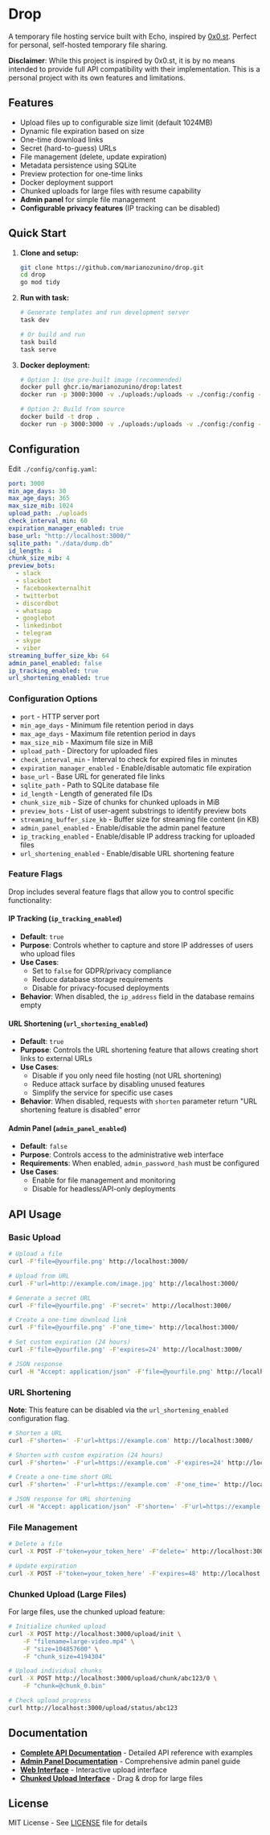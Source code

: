 # Drop

A temporary file hosting service built with Echo, inspired by [0x0.st](https://0x0.st/). Perfect for personal, self-hosted temporary file sharing.

**Disclaimer**: While this project is inspired by 0x0.st, it is by no means intended to provide full API compatibility with their implementation. This is a personal project with its own features and limitations.

## Features

- Upload files up to configurable size limit (default 1024MB)
- Dynamic file expiration based on size
- One-time download links
- Secret (hard-to-guess) URLs
- File management (delete, update expiration)
- Metadata persistence using SQLite
- Preview protection for one-time links
- Docker deployment support
- Chunked uploads for large files with resume capability
- **Admin panel** for simple file management
- **Configurable privacy features** (IP tracking can be disabled)

## Quick Start

1. **Clone and setup:**
   ```bash
   git clone https://github.com/marianozunino/drop.git
   cd drop
   go mod tidy
   ```

2. **Run with task:**
   ```bash
   # Generate templates and run development server
   task dev
   
   # Or build and run
   task build
   task serve
   ```

3. **Docker deployment:**
   ```bash
   # Option 1: Use pre-built image (recommended)
   docker pull ghcr.io/marianozunino/drop:latest
   docker run -p 3000:3000 -v ./uploads:/uploads -v ./config:/config -v ./data:/data ghcr.io/marianozunino/drop:latest
   
   # Option 2: Build from source
   docker build -t drop .
   docker run -p 3000:3000 -v ./uploads:/uploads -v ./config:/config -v ./data:/data drop
   ```

## Configuration

Edit `./config/config.yaml`:

```yaml
port: 3000
min_age_days: 30
max_age_days: 365
max_size_mib: 1024
upload_path: ./uploads
check_interval_min: 60
expiration_manager_enabled: true
base_url: "http://localhost:3000/"
sqlite_path: "./data/dump.db"
id_length: 4
chunk_size_mib: 4
preview_bots:
  - slack
  - slackbot
  - facebookexternalhit
  - twitterbot
  - discordbot
  - whatsapp
  - googlebot
  - linkedinbot
  - telegram
  - skype
  - viber
streaming_buffer_size_kb: 64
admin_panel_enabled: false
ip_tracking_enabled: true
url_shortening_enabled: true
```

### Configuration Options

- `port` - HTTP server port
- `min_age_days` - Minimum file retention period in days
- `max_age_days` - Maximum file retention period in days
- `max_size_mib` - Maximum file size in MiB
- `upload_path` - Directory for uploaded files
- `check_interval_min` - Interval to check for expired files in minutes
- `expiration_manager_enabled` - Enable/disable automatic file expiration
- `base_url` - Base URL for generated file links
- `sqlite_path` - Path to SQLite database file
- `id_length` - Length of generated file IDs
- `chunk_size_mib` - Size of chunks for chunked uploads in MiB
- `preview_bots` - List of user-agent substrings to identify preview bots
- `streaming_buffer_size_kb` - Buffer size for streaming file content (in KB)
- `admin_panel_enabled` - Enable/disable the admin panel feature
- `ip_tracking_enabled` - Enable/disable IP address tracking for uploaded files
- `url_shortening_enabled` - Enable/disable URL shortening feature

### Feature Flags

Drop includes several feature flags that allow you to control specific functionality:

#### IP Tracking (`ip_tracking_enabled`)
- **Default**: `true`
- **Purpose**: Controls whether to capture and store IP addresses of users who upload files
- **Use Cases**:
  - Set to `false` for GDPR/privacy compliance
  - Reduce database storage requirements
  - Disable for privacy-focused deployments
- **Behavior**: When disabled, the `ip_address` field in the database remains empty

#### URL Shortening (`url_shortening_enabled`)
- **Default**: `true`
- **Purpose**: Controls the URL shortening feature that allows creating short links to external URLs
- **Use Cases**:
  - Disable if you only need file hosting (not URL shortening)
  - Reduce attack surface by disabling unused features
  - Simplify the service for specific use cases
- **Behavior**: When disabled, requests with `shorten` parameter return "URL shortening feature is disabled" error

#### Admin Panel (`admin_panel_enabled`)
- **Default**: `false`
- **Purpose**: Controls access to the administrative web interface
- **Requirements**: When enabled, `admin_password_hash` must be configured
- **Use Cases**:
  - Enable for file management and monitoring
  - Disable for headless/API-only deployments

## API Usage

### Basic Upload

```bash
# Upload a file
curl -F'file=@yourfile.png' http://localhost:3000/

# Upload from URL
curl -F'url=http://example.com/image.jpg' http://localhost:3000/

# Generate a secret URL
curl -F'file=@yourfile.png' -F'secret=' http://localhost:3000/

# Create a one-time download link
curl -F'file=@yourfile.png' -F'one_time=' http://localhost:3000/

# Set custom expiration (24 hours)
curl -F'file=@yourfile.png' -F'expires=24' http://localhost:3000/

# JSON response
curl -H "Accept: application/json" -F'file=@yourfile.png' http://localhost:3000/
```

### URL Shortening

**Note**: This feature can be disabled via the `url_shortening_enabled` configuration flag.

```bash
# Shorten a URL
curl -F'shorten=' -F'url=https://example.com' http://localhost:3000/

# Shorten with custom expiration (24 hours)
curl -F'shorten=' -F'url=https://example.com' -F'expires=24' http://localhost:3000/

# Create a one-time short URL
curl -F'shorten=' -F'url=https://example.com' -F'one_time=' http://localhost:3000/

# JSON response for URL shortening
curl -H "Accept: application/json" -F'shorten=' -F'url=https://example.com' http://localhost:3000/
```

### File Management

```bash
# Delete a file
curl -X POST -F'token=your_token_here' -F'delete=' http://localhost:3000/filename.ext

# Update expiration
curl -X POST -F'token=your_token_here' -F'expires=48' http://localhost:3000/filename.ext
```

### Chunked Upload (Large Files)

For large files, use the chunked upload feature:

```bash
# Initialize chunked upload
curl -X POST http://localhost:3000/upload/init \
    -F "filename=large-video.mp4" \
    -F "size=104857600" \
    -F "chunk_size=4194304"

# Upload individual chunks
curl -X POST http://localhost:3000/upload/chunk/abc123/0 \
    -F "chunk=@chunk_0.bin"

# Check upload progress
curl http://localhost:3000/upload/status/abc123
```

## Documentation

- **[Complete API Documentation](API.md)** - Detailed API reference with examples
- **[Admin Panel Documentation](ADMIN.md)** - Comprehensive admin panel guide
- **[Web Interface](https://drop.mz.uy/)** - Interactive upload interface
- **[Chunked Upload Interface](https://drop.mz.uy/chunked)** - Drag & drop for large files

## License

MIT License - See [LICENSE](LICENSE) file for details
